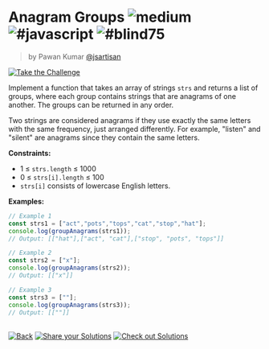 <!--info-header-start--><h1>Anagram Groups <img src="https://img.shields.io/badge/-medium-d9901a" alt="medium"/> <img src="https://img.shields.io/badge/-%23javascript-999" alt="#javascript"/> <img src="https://img.shields.io/badge/-%23blind75-999" alt="#blind75"/></h1><blockquote><p>by Pawan Kumar <a href="https://github.com/jsartisan" target="_blank">@jsartisan</a></p></blockquote><p><a href="https://frontend-challenges.com/challenges/191-anagram-groups" target="_blank"><img src="https://img.shields.io/badge/-Take%20the%20Challenge-0d99ff?logo=javascript&logoColor=white" alt="Take the Challenge"/></a> </p><!--info-header-end-->

Implement a function that takes an array of strings `strs` and returns a list of groups, where each group contains strings that are anagrams of one another. The groups can be returned in any order.

Two strings are considered anagrams if they use exactly the same letters with the same frequency, just arranged differently. For example, "listen" and "silent" are anagrams since they contain the same letters.

**Constraints:**
- 1 ≤ `strs.length` ≤ 1000
- 0 ≤ `strs[i].length` ≤ 100
- `strs[i]` consists of lowercase English letters.

**Examples:**

```js
// Example 1
const strs1 = ["act","pots","tops","cat","stop","hat"];
console.log(groupAnagrams(strs1));
// Output: [["hat"],["act", "cat"],["stop", "pots", "tops"]]

// Example 2
const strs2 = ["x"];
console.log(groupAnagrams(strs2));
// Output: [["x"]]

// Example 3
const strs3 = [""];
console.log(groupAnagrams(strs3));
// Output: [[""]]
```


<!--info-footer-start--><br><a href="../../README.md" target="_blank"><img src="https://img.shields.io/badge/-Back-grey" alt="Back"/></a> <a href="https://github.com/jsartisan/frontend-challenges/issues/new?template=answer.md&labels=answer,191,undefined&title=191%20-%20Anagram%20Groups%20-%20undefined&body=" target="_blank"><img src="https://img.shields.io/badge/-Share%20your%20Solutions-teal" alt="Share your Solutions"/></a> <a href="https://github.com/jsartisan/frontend-challenges/issues?q=label%3A191+label%3Aanswer+sort%3Areactions-%2B1-desc" target="_blank"><img src="https://img.shields.io/badge/-Check%20out%20Solutions-de5a77?logo=awesome-lists&logoColor=white" alt="Check out Solutions"/></a> <!--info-footer-end-->